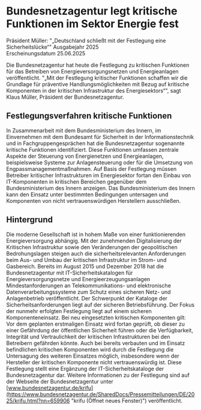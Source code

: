 

#  Bundesnetzagentur legt kri­ti­sche Funk­tio­nen im Sek­tor Ener­gie fest 
Präsident Müller: "„Deutschland schließt mit der Festlegung eine Sicherheitslücke“"
Ausgabejahr 2025  
Erscheinungsdatum 25.06.2025  

Die Bundesnetzagentur hat heute die Festlegung zu kritischen Funktionen für das Betreiben von Energieversorgungsnetzen und Energieanlagen veröffentlicht.
"„Mit der Festlegung kritischer Funktionen schaffen wir die Grundlage für präventive Handlungsmöglichkeiten mit Bezug auf kritische Komponenten in der kritischen Infrastruktur des Energiesektors“", sagt Klaus Müller, Präsident der Bundesnetzagentur.
## Festlegungsverfahren kritische Funktionen
In Zusammenarbeit mit dem Bundesministerium des Innern, im Einvernehmen mit dem Bundesamt für Sicherheit in der Informationstechnik und in Fachgruppengesprächen hat die Bundesnetzagentur sogenannte kritische Funktionen identifiziert. Diese Funktionen umfassen zentrale Aspekte der Steuerung von Energienetzen und Energieanlagen, beispielsweise Systeme zur Anlagensteuerung oder für die Umsetzung von Engpassmanagementmaßnahmen. Auf Basis der Festlegung müssen Betreiber kritischer Infrastrukturen im Energiesektor fortan den Einbau von IT-Komponenten in kritischen Bereichen gegenüber dem Bundesministerium des Innern anzeigen. Das Bundesministerium des Innern kann den Einsatz unter bestimmten Bedingungen untersagen und Komponenten von nicht vertrauenswürdigen Herstellern ausschließen.
## Hintergrund
Die moderne Gesellschaft ist in hohem Maße von einer funktionierenden Energieversorgung abhängig. Mit der zunehmenden Digitalisierung der Kritischen Infrastruktur sowie den Veränderungen der geopolitischen Bedrohungslagen steigen auch die sicherheitsrelevanten Anforderungen beim Aus- und Umbau der kritischen Infrastruktur im Strom- und Gasbereich.
Bereits im August 2015 und Dezember 2018 hat die Bundesnetzagentur mit IT-Sicherheitskatalogen für Energieversorgungsnetze und Energieerzeugungsanlagen Mindestanforderungen an Telekommunikations- und elektronische Datenverarbeitungssysteme zum Schutz eines sicheren Netz- und Anlagenbetrieb veröffentlicht. Der Schwerpunkt der Kataloge der Sicherheitsanforderungen liegt auf der sicheren Betriebsführung. Der Fokus der nunmehr erfolgten Festlegung liegt auf einem sicheren Komponenteneinsatz. Bei neu eingesetzten kritischen Komponenten gilt: Vor dem geplanten erstmaligen Einsatz wird fortan geprüft, ob dieser zu einer Gefährdung der öffentlichen Sicherheit führen oder die Verfügbarkeit, Integrität und Vertraulichkeit der kritischen Infrastrukturen bei den Betreibern gefährden könnte. Auch bei bereits verbauten und im Einsatz befindlichen kritischen Komponenten wird durch die Festlegung die Untersagung des weiteren Einsatzes möglich, insbesondere wenn der Hersteller der kritischen Komponente nicht vertrauenswürdig ist. Diese Festlegung stellt eine Ergänzung der IT-Sicherheitskataloge der Bundesnetzagentur dar.
Weitere Informationen zu der Festlegung sind auf der Webseite der Bundesnetzagentur unter [www.bundesnetzagentur.de/krifu](https://www.bundesnetzagentur.de/SharedDocs/Pressemitteilungen/DE/2025/krifu.html?nn=659906 "krifu \(Öffnet neues Fenster\)") veröffentlicht.